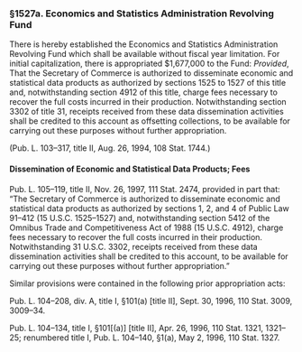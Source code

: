 ### §1527a. Economics and Statistics Administration Revolving Fund ###

There is hereby established the Economics and Statistics Administration Revolving Fund which shall be available without fiscal year limitation. For initial capitalization, there is appropriated $1,677,000 to the Fund: *Provided*, That the Secretary of Commerce is authorized to disseminate economic and statistical data products as authorized by sections 1525 to 1527 of this title and, notwithstanding section 4912 of this title, charge fees necessary to recover the full costs incurred in their production. Notwithstanding section 3302 of title 31, receipts received from these data dissemination activities shall be credited to this account as offsetting collections, to be available for carrying out these purposes without further appropriation.

(Pub. L. 103–317, title II, Aug. 26, 1994, 108 Stat. 1744.)

#### Dissemination of Economic and Statistical Data Products; Fees ####

Pub. L. 105–119, title II, Nov. 26, 1997, 111 Stat. 2474, provided in part that: “The Secretary of Commerce is authorized to disseminate economic and statistical data products as authorized by sections 1, 2, and 4 of Public Law 91–412 (15 U.S.C. 1525–1527) and, notwithstanding section 5412 of the Omnibus Trade and Competitiveness Act of 1988 (15 U.S.C. 4912), charge fees necessary to recover the full costs incurred in their production. Notwithstanding 31 U.S.C. 3302, receipts received from these data dissemination activities shall be credited to this account, to be available for carrying out these purposes without further appropriation.”

Similar provisions were contained in the following prior appropriation acts:

Pub. L. 104–208, div. A, title I, §101(a) [title II], Sept. 30, 1996, 110 Stat. 3009, 3009–34.

Pub. L. 104–134, title I, §101[(a)] [title II], Apr. 26, 1996, 110 Stat. 1321, 1321–25; renumbered title I, Pub. L. 104–140, §1(a), May 2, 1996, 110 Stat. 1327.